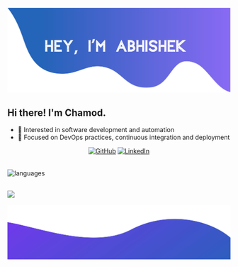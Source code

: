 ![alt text](./images/top.svg)

## Hi there! I'm Chamod.

* 🌱 Interested in software development and automation
* 🔧 Focused on DevOps practices, continuous integration and deployment

<p align="center">
  <a href="https://github.com/sisodiya2421"><img src="https://img.icons8.com/bubbles/50/000000/github.png" alt="GitHub"/></a>
	<a href="https://www.linkedin.com/in/abhishek-sisodiya/"><img src="https://img.icons8.com/bubbles/50/000000/linkedin.png" alt="LinkedIn"/></a>
</p>

<br> <img align="center" src="https://github-readme-stats.vercel.app/api/top-langs/?username=chamodranasgala&&exclude_reo=chamodranasgala&layout=compact&theme=great-gatsby" alt="languages"/>

<br> <img src="https://skillicons.dev/icons?i=react,nodejs,html,css,js,bootstrap,java,mongodb,laravel,git,vscode,eclipse"/>

![alt text](./images/bottom.svg)
